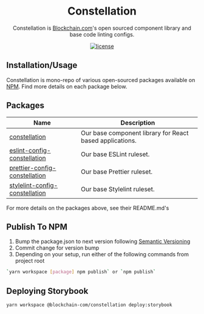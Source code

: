 <h1 align="center">Constellation</h1>
<div align="center">

Constellation is [Blockchain.com](https://blockchain.com)'s open sourced component library and base code linting configs.

[![license](https://img.shields.io/badge/license-MIT-blue.svg)](https://https://github.com/blockchain/constellation/blob/master/LICENSE)
</div>

## Installation/Usage

Constellation is mono-repo of various open-sourced packages available on [NPM](https://www.npmjs.com/~blockchain-official/constellation). 
Find more details on each package below.


## Packages

| Name | Description |
| -------- | -------- |
| [constellation](./packages/constellation) | Our base component library for React based applications. |
| [eslint-config-constellation](./packages/eslint-config-constellation) | Our base ESLint ruleset. |
| [prettier-config-constellation](./packages/prettier-config-constellation) | Our base Prettier ruleset. |
| [stylelint-config-constellation](./packages/stylelint-config-constellation) | Our base Stylelint ruleset. |

For more details on the packages above, see their README.md's

## Publish To NPM
1) Bump the package.json to next version following [Semantic Versioning](https://semver.org/)
2) Commit change for version bump
3) Depending on your setup, run either of the following commands from project root
```sh
`yarn workspace [package] npm publish` or `npm publish`
```

## Deploying Storybook

```sh
yarn workspace @blockchain-com/constellation deploy:storybook
```

